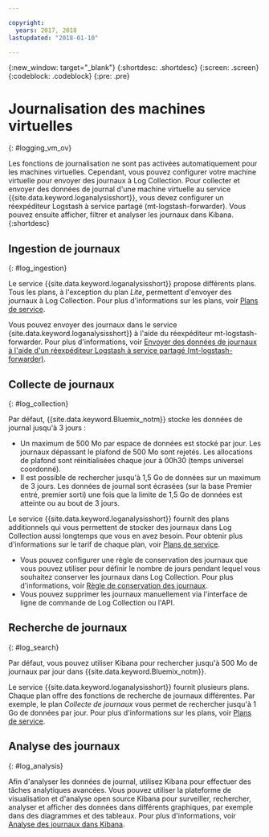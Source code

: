 ```yaml
---

copyright:
  years: 2017, 2018
lastupdated: "2018-01-10"

---
```


{:new_window: target="_blank"}
{:shortdesc: .shortdesc}
{:screen: .screen}
{:codeblock: .codeblock}
{:pre: .pre}

# Journalisation des machines virtuelles
{: #logging_vm_ov}

Les fonctions de journalisation ne sont pas activées automatiquement pour les machines virtuelles. Cependant, vous pouvez configurer votre machine virtuelle pour envoyer des journaux à Log Collection. Pour collecter et envoyer des données de journal d'une machine virtuelle au service {{site.data.keyword.loganalysisshort}}, vous devez configurer un
réexpéditeur Logstash à service partagé (mt-logstash-forwarder). Vous pouvez ensuite afficher, filtrer et analyser les journaux dans Kibana.
{:shortdesc}


## Ingestion de journaux
{: #log_ingestion}

Le service {{site.data.keyword.loganalysisshort}} propose différents plans. Tous les
plans, à l'exception du plan *Lite*, permettent d'envoyer des journaux à Log Collection. Pour plus d'informations sur les plans, voir
[Plans de service](/docs/services/CloudLogAnalysis/log_analysis_ov.html#plans).

Vous pouvez envoyer des journaux dans le service {site.data.keyword.loganalysisshort}} à l'aide du réexpéditeur mt-logstash-forwarder. Pour plus d'informations, voir [Envoyer des données de journaux à l'aide d'un réexpéditeur Logstash à service partagé (mt-logstash-forwarder)](/docs/services/CloudLogAnalysis/how-to/send-data/send_data_mt.html#send_data_mt).


## Collecte de journaux
{: #log_collection}

Par défaut, {{site.data.keyword.Bluemix_notm}} stocke les données de journal jusqu'à 3 jours :   

* Un maximum de 500 Mo par espace de données est stocké par jour. Les journaux dépassant le plafond de 500 Mo sont rejetés. Les allocations de plafond sont réinitialisées chaque jour à
00h30 (temps universel coordonné).
* Il est possible de rechercher jusqu'à 1,5 Go de données sur un maximum de 3 jours. Les données de journal sont écrasées (sur la base Premier entré, premier sorti) une fois que la
limite de 1,5 Go de données est atteinte ou au bout de 3 jours.

Le service {{site.data.keyword.loganalysisshort}} fournit des plans additionnels qui vous permettent de stocker des journaux dans Log Collection aussi longtemps que vous
en avez besoin. Pour obtenir plus d'informations sur le tarif de chaque plan, voir [Plans de service](/docs/services/CloudLogAnalysis/log_analysis_ov.html#plans).

* Vous pouvez configurer une règle de conservation des journaux que vous pouvez utiliser pour définir le nombre de jours pendant lequel vous souhaitez conserver les journaux dans Log Collection. Pour plus d'informations, voir [Règle de conservation des journaux](/docs/services/CloudLogAnalysis/log_analysis_ov.html#policies).
* Vous pouvez supprimer les journaux manuellement via l'interface de ligne de commande de Log Collection ou l'API.


## Recherche de journaux
{: #log_search}

Par défaut, vous pouvez utiliser Kibana pour rechercher jusqu'à 500 Mo de journaux par jour dans {{site.data.keyword.Bluemix_notm}}. 

Le service {{site.data.keyword.loganalysisshort}} fournit plusieurs plans. Chaque plan offre des fonctions de recherche de journaux différentes. Par exemple, le plan
*Collecte de journaux* vous permet de rechercher jusqu'à 1 Go de données par jour. Pour plus d'informations sur les plans, voir
[Plans de service](/docs/services/CloudLogAnalysis/log_analysis_ov.html#plans).


## Analyse des journaux
{: #log_analysis}

Afin d'analyser les données de journal, utilisez Kibana pour effectuer des tâches analytiques avancées. Vous pouvez utiliser la plateforme de visualisation et d'analyse open source Kibana pour surveiller, rechercher, analyser et afficher des données dans différents graphiques, par exemple dans des diagrammes et des tableaux. Pour plus d'informations, voir [Analyse des journaux dans Kibana](/docs/services/CloudLogAnalysis/kibana/analyzing_logs_Kibana.html#analyzing_logs_Kibana).
